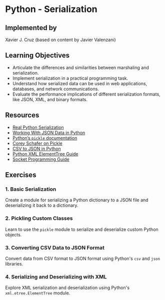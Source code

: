 # Python - Serialization

## Implemented by
Xavier J. Cruz (based on content by Javier Valenzani)

## Learning Objectives
- Articulate the differences and similarities between marshaling and serialization.
- Implement serialization in a practical programming task.
- Understand how serialized data can be used in web applications, databases, and network communications.
- Evaluate the performance implications of different serialization formats, like JSON, XML, and binary formats.

## Resources
- [Real Python Serialization](https://realpython.com/python-serialization/)
- [Working With JSON Data in Python](https://realpython.com/python-json/)
- [Python’s `pickle` documentation](https://docs.python.org/3/library/pickle.html)
- [Corey Schafer on Pickle](https://www.youtube.com/watch?v=2Tw39kZIbhs)
- [CSV to JSON in Python](https://realpython.com/python-csv/#reading-csv-files-into-a-dictionary-with-csv)
- [Python XML ElementTree Guide](https://docs.python.org/3/library/xml.etree.elementtree.html)
- [Socket Programming Guide](https://realpython.com/python-sockets/)

## Exercises

### 1. Basic Serialization
Create a module for serializing a Python dictionary to a JSON file and deserializing it back to a dictionary.

### 2. Pickling Custom Classes
Learn to use the `pickle` module to serialize and deserialize custom Python objects.

### 3. Converting CSV Data to JSON Format
Convert data from CSV format to JSON format using Python's `csv` and `json` libraries.

### 4. Serializing and Deserializing with XML
Explore XML serialization and deserialization using Python's `xml.etree.ElementTree` module.


